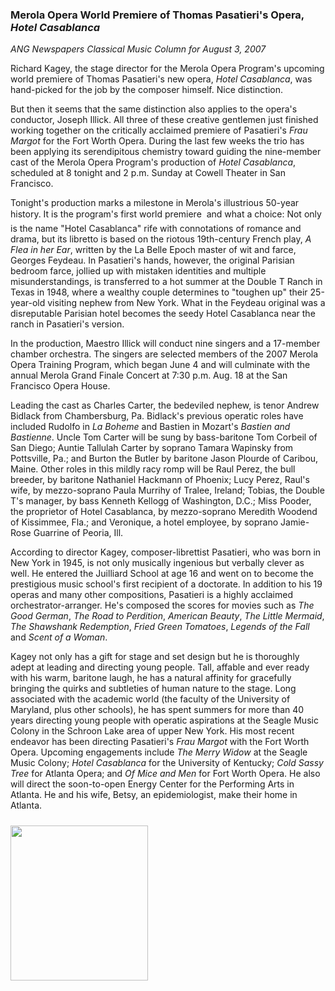 <!-- MAIN TABLE -->
<tr class="table_main" >
<td class="td_center" valign="top">



<p></p>



<h3><b>Merola Opera World Premiere of Thomas Pasatieri's Opera, <i>Hotel Casablanca</i></h3></b><p></p>

<i>ANG Newspapers Classical Music Column for August 3, 2007</i><p></p><p></p>

<!column text>

Richard Kagey, the stage director for the Merola Opera Program's upcoming world premiere of Thomas Pasatieri's new opera, <i>Hotel Casablanca</i>, was hand-picked for the job by the composer himself. Nice distinction.<p></p> 
But then it seems that the same distinction also applies to the opera's conductor, Joseph Illick. All three of these creative gentlemen just finished working together on the critically acclaimed premiere of Pasatieri's <i>Frau Margot</i> for the Fort Worth Opera. During the last few weeks the trio has been applying its serendipitous chemistry toward guiding the nine-member cast of the Merola Opera Program's production of <i>Hotel Casablanca</i>, scheduled at 8 tonight and 2 p.m. Sunday at Cowell Theater in San Francisco.<p></p> 

Tonight's production marks a milestone in Merola's illustrious 50-year history. It is the program's first world premiere &#151; and what a choice: Not only is the name "Hotel Casablanca" rife with connotations of romance and drama, but its libretto is based on the riotous 19th-century French play, <i>A Flea in her Ear</i>, written by the La Belle Epoch master of wit and farce, Georges Feydeau. In Pasatieri's hands, however, the original Parisian bedroom farce, jollied up with mistaken identities and multiple misunderstandings, is transferred to a hot summer at the Double T Ranch in Texas in 1948, where a wealthy couple determines to "toughen up" their 25-year-old visiting nephew from New York. What in the Feydeau original was a disreputable Parisian hotel becomes the seedy Hotel Casablanca near the ranch in Pasatieri's version. <p></p>  

In the production, Maestro Illick will conduct nine singers and a 17-member chamber orchestra. The singers are selected members of the 2007 Merola Opera Training Program, which began June 4 and will culminate with the annual Merola Grand Finale Concert at 7:30 p.m. Aug. 18 at the San Francisco Opera House.<p></p> 

Leading the cast as Charles Carter, the bedeviled nephew, is tenor Andrew Bidlack from Chambersburg, Pa. Bidlack's previous operatic roles have included Rudolfo in <i>La Boheme</i> and Bastien in Mozart's <i>Bastien and Bastienne</i>. Uncle Tom Carter will be sung by bass-baritone Tom Corbeil of San Diego; Auntie Tallulah Carter by soprano Tamara Wapinsky from Pottsville, Pa.; and Burton the Butler by baritone Jason Plourde of Caribou, Maine. 
Other roles in this mildly racy romp will be Raul Perez, the bull breeder, by baritone Nathaniel Hackmann of Phoenix; Lucy Perez, Raul's wife, by mezzo-soprano Paula Murrihy of Tralee, Ireland; Tobias, the Double T's manager, by bass Kenneth Kellogg of Washington, D.C.; Miss Pooder, the proprietor of Hotel Casablanca, by mezzo-soprano Meredith Woodend of Kissimmee, Fla.; and Veronique, a hotel employee, by soprano Jamie-Rose Guarrine of Peoria, Ill. <p></p>  

According to director Kagey, composer-librettist Pasatieri, who was born in New York in 1945, is not only musically ingenious but verbally clever as well. He entered the Juilliard School at age 16 and went on to become the prestigious music school's first recipient of a doctorate. In addition to his 19 operas and many other compositions, Pasatieri is a highly acclaimed orchestrator-arranger. He's composed the scores for movies such as <i>The Good German</i>, <i>The Road to Perdition</i>, <i>American Beauty</i>, <i>The Little Mermaid</i>, <i>The Shawshank Redemption</i>, <i>Fried Green Tomatoes</i>, <i>Legends of the Fall</i> and <i>Scent of a Woman</i>.<p></p>  

Kagey not only has a gift for stage and set design but he is thoroughly adept at leading and directing young people. Tall, affable and ever ready with his warm, baritone laugh, he has a natural affinity for gracefully bringing the quirks and subtleties of human nature to the stage. Long associated with the academic world (the faculty of the University of Maryland, plus other schools), he has spent summers for more than 40 years directing young people with operatic aspirations at the Seagle Music Colony in the Schroon Lake area of upper New York. His most recent endeavor has been directing Pasatieri's <i>Frau Margot</i> with the Fort Worth Opera. Upcoming engagements include <i>The Merry Widow</i> at the Seagle Music Colony; <i>Hotel Casablanca</i> for the University of Kentucky; <i>Cold Sassy Tree</i> for Atlanta Opera; and <i>Of Mice and Men</i> for Fort Worth Opera. He also will direct the soon-to-open Energy Center for the Performing Arts in Atlanta. He and his wife, Betsy, an epidemiologist, make their home in Atlanta.  

 <p></p>


 <p></p>




<!-- LEFT TO RIGHT CELL CHANGE -->
</td><td class="td_right">

<img src="images/logos_newspaper.gif" width="220" height="248" vspace="10" /><br />



<p align="center"></p>

<!------------------- DM BANNER --------------------------------
<table width="150" cellspacing="0" cellpadding="0" border="0">
<tr>
<td bgcolor="cccccc" align="center">
<a href="http://www.dunningmarketing.com" target="new">
<img src="http://www.dunningmarketing.com/images/banner_dunning_marketing.gif" height="28" width="150" border="0"></a></td>
</tr>
<tr>
<td bgcolor="cccccc" align="center">
<font style="
font-family: trebuchet, verdana, arial, sans-serif;
font-size: 11px;
font-weight: regular;
color: #000000;
line-height: 1.4em">
High Performance websites by  <br />
<a href="http://www.dunningmarketing.com" target="new">Dunning Marketing</a><br /><br /></td>
</tr>
</table> -->

</td></tr></table> 
</td></tr></table>

<br /><br />

<img src="images/btn_articles_on.gif" height="1" width="1" />
<img src="images/btn_casestudies_on.gif" height="1" width="1" />
<img src="images/btn_cheryl_on.gif" height="1" width="1" />
<img src="images/btn_cheryl_p_on.gif" height="1" width="1" />
<img src="images/btn_clients_on.gif" height="1" width="1" />
<img src="images/btn_contact_on.gif" height="1" width="1" />
<img src="images/btn_history_on.gif" height="1" width="1" />
<img src="images/btn_home_on.gif" height="1" width="1" />
<img src="images/btn_interviews_on.gif" height="1" width="1" />
<img src="images/btn_resume_on.gif" height="1" width="1" />
<img src="images/btn_reviews_on.gif" height="1" width="1" />
<img src="images/btn_services_on.gif" height="1" width="1" />
<img src="images/btn_warner_on.gif" height="1" width="1" />
<img src="images/btn_warner_p_on.gif" height="1" width="1" />

<!-- EXTERNAL LINKS -->
<div style="position: absolute; top: -20px; left: -20px;">
<a href="http://www.dunningmarketing.com">.</a>
<a href="http://www.witnessamerica.com">.</a>
<a href="http://www.witnessamerica.com/camcorders">.</a>
<a href="http://www.ksql.com">.</a>
<a href="http://www.ascendaviation.com">.</a>
<a href="http://www.echovalleysupply.com">.</a>
<a href="http://www.northworks.net">.</a>
<a href="http://www.attainia.com">.</a>
<a href="http://www.briandunning.com">.</a>
</div>
<!-- END EXTERNAL LINKS -->

</body>
</html>
